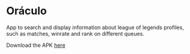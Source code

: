 # Oráculo
App to search and display information about league of legends profiles, such as matches, winrate and rank on different queues.

Download the APK [here](https://play.google.com/store/apps/details?id=com.oraculolol)
